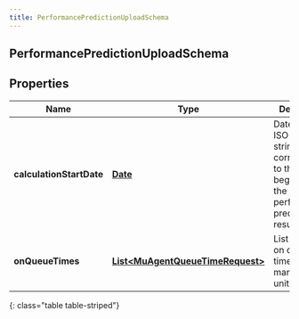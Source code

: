 ```yaml
---
title: PerformancePredictionUploadSchema
---
```

## PerformancePredictionUploadSchema


## Properties

| Name | Type | Description | Notes |
| ------------ | ------------- | ------------- | ------------- |
| **calculationStartDate** | <!----><!---->[**Date**](Date.html)<!----> | Date as an ISO-8601 string, corresponding to the beginning of the performance prediction results |  |
| **onQueueTimes** | <!----><!---->[**List&lt;MuAgentQueueTimeRequest&gt;**](MuAgentQueueTimeRequest.html)<!----> | List of agent on queue times by management unit |  |
{: class="table table-striped"}



